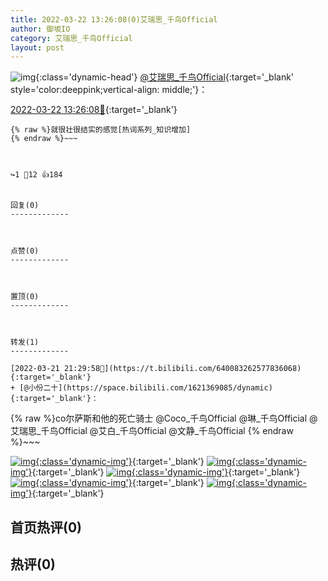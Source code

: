 ```yaml
---
title: 2022-03-22 13:26:08(0)艾瑞思_千鸟Official
author: 御坂IO
category: 艾瑞思_千鸟Official
layout: post
---
```


![img](/images/7e08840c56f251de28bdf766b647bd5fe9a5d50a.jpg){:class='dynamic-head'}
[@艾瑞思_千鸟Official](https://space.bilibili.com/1090010845/dynamic){:target='_blank' style='color:deeppink;vertical-align: middle;'}：

[2022-03-22 13:26:08🔗](https://t.bilibili.com/640329664854753281){:target='_blank'}

~~~
{% raw %}就很壮很结实的感觉[热词系列_知识增加]
{% endraw %}~~~



↪️1 💬12 👍184


回复(0)
-------------



点赞(0)
-------------



置顶(0)
-------------



转发(1)
-------------

[2022-03-21 21:29:58🔗](https://t.bilibili.com/640083262577836068){:target='_blank'}
+ [@小份二十](https://space.bilibili.com/1621369085/dynamic){:target='_blank'}：
~~~
{% raw %}co尔萨斯和他的死亡骑士
@Coco_千鸟Official @琳_千鸟Official @艾瑞思_千鸟Official @艾白_千鸟Official @文静_千鸟Official 
{% endraw %}~~~


[![img](/images/2554d93c6053f5c54808bf894bd59021cb01820a.png){:class='dynamic-img'}](/images/2554d93c6053f5c54808bf894bd59021cb01820a.png){:target='_blank'}
[![img](/images/07d17c1c9fae7b3bad5deca61f2b3d586d644302.png){:class='dynamic-img'}](/images/07d17c1c9fae7b3bad5deca61f2b3d586d644302.png){:target='_blank'}
[![img](/images/6050ee12be92a7b9e6c3e1e07c3f8114bcc7513c.png){:class='dynamic-img'}](/images/6050ee12be92a7b9e6c3e1e07c3f8114bcc7513c.png){:target='_blank'}
[![img](/images/c399471e2336d24fa531b313a802e5d348d0431b.png){:class='dynamic-img'}](/images/c399471e2336d24fa531b313a802e5d348d0431b.png){:target='_blank'}
[![img](/images/5cb847e5d16bf328439e4b5e90fc3820597589a9.png){:class='dynamic-img'}](/images/5cb847e5d16bf328439e4b5e90fc3820597589a9.png){:target='_blank'}




首页热评(0)
-------------



热评(0)
-------------



